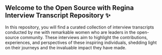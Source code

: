 ## Welcome to the Open Source with Regina Interview Transcript Repository ✨

In this repository, you will find a curated collection of interview transcripts conducted by me with remarkable women who are leaders in the open-source community. These interviews aim to highlight the contributions, experiences, and perspectives of these inspiring individuals, shedding light on their journeys and the invaluable impact they have made.
